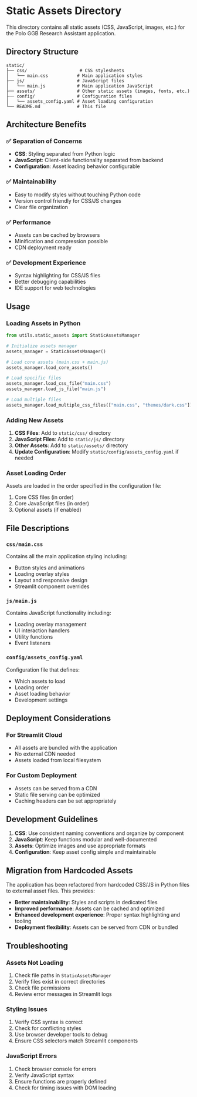 # Static Assets Directory

This directory contains all static assets (CSS, JavaScript, images, etc.) for the Polo GGB Research Assistant application.

## Directory Structure

```
static/
├── css/                    # CSS stylesheets
│   └── main.css           # Main application styles
├── js/                    # JavaScript files
│   └── main.js            # Main application JavaScript
├── assets/                # Other static assets (images, fonts, etc.)
├── config/                # Configuration files
│   └── assets_config.yaml # Asset loading configuration
└── README.md              # This file
```

## Architecture Benefits

### ✅ **Separation of Concerns**
- **CSS**: Styling separated from Python logic
- **JavaScript**: Client-side functionality separated from backend
- **Configuration**: Asset loading behavior configurable

### ✅ **Maintainability**
- Easy to modify styles without touching Python code
- Version control friendly for CSS/JS changes
- Clear file organization

### ✅ **Performance**
- Assets can be cached by browsers
- Minification and compression possible
- CDN deployment ready

### ✅ **Development Experience**
- Syntax highlighting for CSS/JS files
- Better debugging capabilities
- IDE support for web technologies

## Usage

### Loading Assets in Python

```python
from utils.static_assets import StaticAssetsManager

# Initialize assets manager
assets_manager = StaticAssetsManager()

# Load core assets (main.css + main.js)
assets_manager.load_core_assets()

# Load specific files
assets_manager.load_css_file("main.css")
assets_manager.load_js_file("main.js")

# Load multiple files
assets_manager.load_multiple_css_files(["main.css", "themes/dark.css"])
```

### Adding New Assets

1. **CSS Files**: Add to `static/css/` directory
2. **JavaScript Files**: Add to `static/js/` directory
3. **Other Assets**: Add to `static/assets/` directory
4. **Update Configuration**: Modify `static/config/assets_config.yaml` if needed

### Asset Loading Order

Assets are loaded in the order specified in the configuration file:
1. Core CSS files (in order)
2. Core JavaScript files (in order)
3. Optional assets (if enabled)

## File Descriptions

### `css/main.css`
Contains all the main application styling including:
- Button styles and animations
- Loading overlay styles
- Layout and responsive design
- Streamlit component overrides

### `js/main.js`
Contains JavaScript functionality including:
- Loading overlay management
- UI interaction handlers
- Utility functions
- Event listeners

### `config/assets_config.yaml`
Configuration file that defines:
- Which assets to load
- Loading order
- Asset loading behavior
- Development settings

## Deployment Considerations

### For Streamlit Cloud
- All assets are bundled with the application
- No external CDN needed
- Assets loaded from local filesystem

### For Custom Deployment
- Assets can be served from a CDN
- Static file serving can be optimized
- Caching headers can be set appropriately

## Development Guidelines

1. **CSS**: Use consistent naming conventions and organize by component
2. **JavaScript**: Keep functions modular and well-documented
3. **Assets**: Optimize images and use appropriate formats
4. **Configuration**: Keep asset config simple and maintainable

## Migration from Hardcoded Assets

The application has been refactored from hardcoded CSS/JS in Python files to external asset files. This provides:

- **Better maintainability**: Styles and scripts in dedicated files
- **Improved performance**: Assets can be cached and optimized
- **Enhanced development experience**: Proper syntax highlighting and tooling
- **Deployment flexibility**: Assets can be served from CDN or bundled

## Troubleshooting

### Assets Not Loading
1. Check file paths in `StaticAssetsManager`
2. Verify files exist in correct directories
3. Check file permissions
4. Review error messages in Streamlit logs

### Styling Issues
1. Verify CSS syntax is correct
2. Check for conflicting styles
3. Use browser developer tools to debug
4. Ensure CSS selectors match Streamlit components

### JavaScript Errors
1. Check browser console for errors
2. Verify JavaScript syntax
3. Ensure functions are properly defined
4. Check for timing issues with DOM loading
